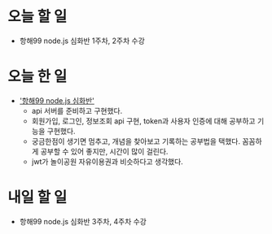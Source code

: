 # 오늘 할 일

- 항해99 node.js 심화반 1주차, 2주차 수강

# 오늘 한 일

- ['항해99 node.js 심화반'](https://spartacodingclub.kr/online/node_plus)
  - api 서버를 준비하고 구현했다.
  - 회원가입, 로그인, 정보조회 api 구현, token과 사용자 인증에 대해 공부하고 기능을 구현했다.
  - 궁금한점이 생기면 멈추고, 개념을 찾아보고 기록하는 공부법을 택했다. 꼼꼼하게 공부할 수 있어 좋지만, 시간이 많이 걸린다.
  - jwt가 놀이공원 자유이용권과 비슷하다고 생각했다.

# 내일 할 일

- 항해99 node.js 심화반 3주차, 4주차 수강
